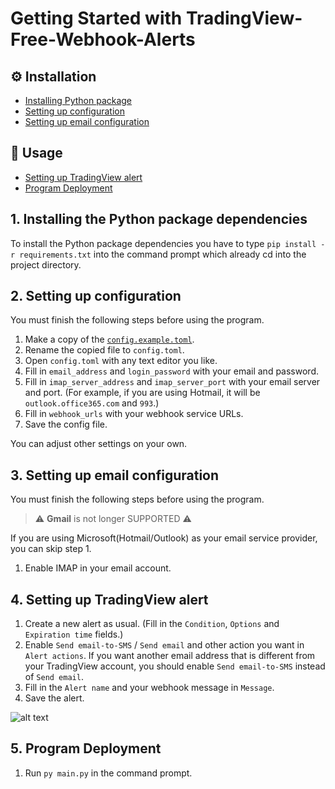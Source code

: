 # Getting Started with TradingView-Free-Webhook-Alerts

## ⚙️ Installation
- [Installing Python package](#installing-python-package)
- [Setting up configuration](#setting-up-configuration)
- [Setting up email configuration](#setting-up-email-configuration)

## 🌻 Usage
- [Setting up TradingView alert](#setting-up-tradingview-alert)
- [Program Deployment](#program-deployment)

<a name="installing-python-package"></a>
## 1. Installing the Python package dependencies

To install the Python package dependencies you have to type `pip install -r requirements.txt` into the command prompt which already cd into the project directory.


<a name="setting-up-configuration"></a>
## 2. Setting up configuration

You must finish the following steps before using the program.

1. Make a copy of the [`config.example.toml`](config.example.toml).
2. Rename the copied file to `config.toml`.
3. Open `config.toml` with any text editor you like.
4. Fill in `email_address` and `login_password` with your email and password.
5. Fill in `imap_server_address` and `imap_server_port` with your email server and port. (For example, if you are using Hotmail, it will be `outlook.office365.com` and `993`.)
6. Fill in `webhook_urls` with your webhook service URLs.
7. Save the config file.

You can adjust other settings on your own.

<a name="setting-up-email-configuration"></a>
## 3. Setting up email configuration

You must finish the following steps before using the program.

>:warning: **Gmail** is not longer SUPPORTED :warning: 

If you are using Microsoft(Hotmail/Outlook) as your email service provider, you can skip step 1.
1. Enable IMAP in your email account.

<a name="setting-up-tradingview-alert"></a>
## 4. Setting up TradingView alert

1. Create a new alert as usual. (Fill in the `Condition`, `Options` and `Expiration time` fields.)
2. Enable `Send email-to-SMS` / `Send email` and other action you want in `Alert actions`. If you want another email address that is different from your TradingView account, you should enable `Send email-to-SMS` instead of `Send email`.
3. Fill in the `Alert name` and your webhook message in `Message`.
4. Save the alert.

![alt text](/docs/imgs/create-tradingview-alert.png)

<a name="program-deployment"></a>
## 5. Program Deployment

1. Run `py main.py` in the command prompt.